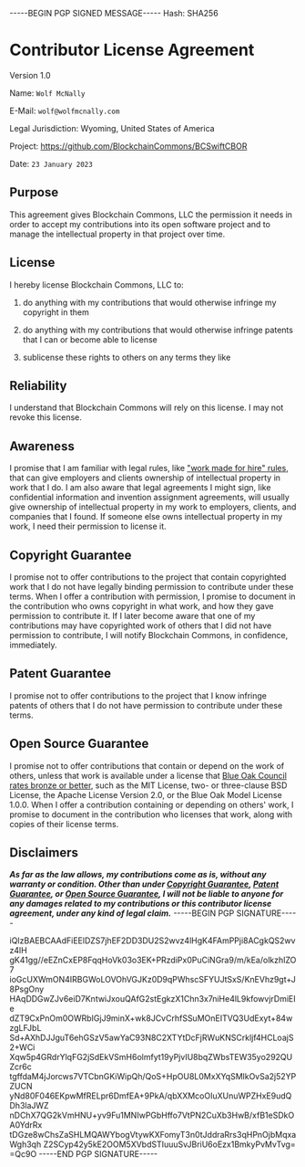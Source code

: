-----BEGIN PGP SIGNED MESSAGE-----
Hash: SHA256

# Contributor License Agreement

Version 1.0

Name: `Wolf McNally`

E-Mail: `wolf@wolfmcnally.com`

Legal Jurisdiction: Wyoming, United States of America

Project: https://github.com/BlockchainCommons/BCSwiftCBOR

Date: `23 January 2023`

## Purpose

This agreement gives Blockchain Commons, LLC the permission it needs in order to accept my contributions into its open software project and to manage the intellectual property in that project over time.

## License

I hereby license Blockchain Commons, LLC to:

1.  do anything with my contributions that would otherwise infringe my copyright in them

2.  do anything with my contributions that would otherwise infringe patents that I can or become able to license

3.  sublicense these rights to others on any terms they like

## Reliability

I understand that Blockchain Commons will rely on this license.  I may not revoke this license.

## Awareness

I promise that I am familiar with legal rules, like ["work made for hire" rules](http://worksmadeforhire.com), that can give employers and clients ownership of intellectual property in work that I do.  I am also aware that legal agreements I might sign, like confidential information and invention assignment agreements, will usually give ownership of intellectual property in my work to employers, clients, and companies that I found.  If someone else owns intellectual property in my work, I need their permission to license it.

## Copyright Guarantee

I promise not to offer contributions to the project that contain copyrighted work that I do not have legally binding permission to contribute under these terms.  When I offer a contribution with permission, I promise to document in the contribution who owns copyright in what work, and how they gave permission to contribute it.  If I later become aware that one of my contributions may have copyrighted work of others that I did not have permission to contribute, I will notify Blockchain Commons, in confidence, immediately.

## Patent Guarantee

I promise not to offer contributions to the project that I know infringe patents of others that I do not have permission to contribute under these terms.

## Open Source Guarantee

I promise not to offer contributions that contain or depend on the work of others, unless that work is available under a license that [Blue Oak Council rates bronze or better](https://blueoakconcil.org/list), such as the MIT License, two- or three-clause BSD License, the Apache License Version 2.0, or the Blue Oak Model License 1.0.0.  When I offer a contribution containing or depending on others' work, I promise to document in the contribution who licenses that work, along with copies of their license terms.

## Disclaimers

***As far as the law allows, my contributions come as is, without any warranty or condition.  Other than under [Copyright Guarantee](#copyright-guarantee), [Patent Guarantee](#patent-guarantee), or [Open Source Guarantee](#open-source-guarantee), I will not be liable to anyone for any damages related to my contributions or this contributor license agreement, under any kind of legal claim.***
-----BEGIN PGP SIGNATURE-----

iQIzBAEBCAAdFiEElDZS7jhEF2DD3DU2S2wvz4lHgK4FAmPPji8ACgkQS2wvz4lH
gK41gg//eEZnCxEP8FqqHoVk03o3EK+PRzdiPx0PuCiNGra9/m/kEa/olkzhIZO7
ioGcUXWmON4IRBGWoLOVOhVGJKz0D9qPWhscSFYUJtSxS/KnEVhz9gt+J8PsgOny
HAqDDGwZJv6eiD7KntwiJxouQAfG2stEgkzX1Chn3x7niHe4lL9kfowvjrDmiEIe
dZT9CxPnOm0OWRbIGjJ9minX+wk8JCvCrhfSSuMOnEITVQ3UdExyt+84wzgLFJbL
Sd+AXhDJJguT6ehGSzV5awYaC93N8C2XTYtDcFjRWuKNSCrkljf4HCLoajS2+WCi
Xqw5p4GRdrYlqFG2jSdEkVSmH6olmfyt19yPjvIU8bqZWbsTEW35yo292QUZcr6c
tgffdaM4jJorcws7VTCbnGKiWipQh/QoS+HpOU8L0MxXYqSMlkOvSa2j52YPZUCN
yNd80F046EKpwMfRELpr6DmfEA+9PkA/qbXXMcoOIuXUnuWPZHxE9udQDh3laJWZ
nDChX7QG2kVmHNU+yv9Fu1MNIwPGbHffo7VtPN2CuXb3HwB/xfB1eSDkOA0YdrRx
tDGze8wChsZaSHLMQAWYbogVtywKXFomyT3n0tJddraRrs3qHPnOjbMqxaWgh3qh
Z2SCyp42y5kE2OOM5XVbdSTIuuuSvJBriU6oEzx1BmkyPvMvTvg=
=Qc9O
-----END PGP SIGNATURE-----
